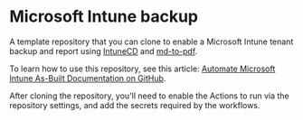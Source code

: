 # Microsoft Intune backup

A template repository that you can clone to enable a Microsoft Intune tenant backup and report using [IntuneCD](https://github.com/almenscorner/IntuneCD) and [md-to-pdf](https://github.com/simonhaenisch/md-to-pdf).

To learn how to use this repository, see this article: [Automate Microsoft Intune As-Built Documentation on GitHub](https://stealthpuppy.com/automate-intune-documentation-github/).

After cloning the repository, you'll need to enable the Actions to run via the repository settings, and add the secrets required by the workflows.
